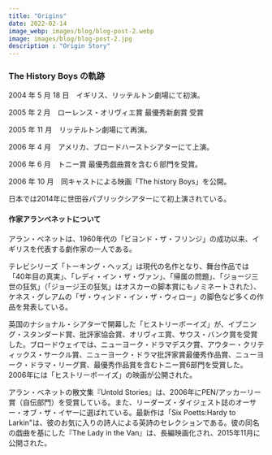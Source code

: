 ```yaml
---
title: "Origins"
date: 2022-02-14
image_webp: images/blog/blog-post-2.webp
image: images/blog/blog-post-2.jpg
description : "Origin Story"
---
```


### The History Boys の軌跡

2004 年 5 月 18 日　イギリス、リッテルトン劇場にて初演。

2005 年 2 月　ローレンス・オリヴィエ賞 最優秀新劇賞 受賞

2005 年 11 月　リッテルトン劇場にて再演。

2006 年 4 月　アメリカ、ブロードハーストシアターにて上演。

2006 年 6 月　トニー賞 最優秀戯曲賞を含む６部門を受賞。

2006 年 10 月　同キャストによる映画「The history Boys」を公開。

日本では2014年に世田谷パブリックシアターにて初上演されている。

#### 作家アランベネットについて

アラン・ベネットは、1960年代の「ビヨンド・ザ・フリンジ」の成功以来、イギリスを代表する劇作家の一人である。

テレビシリーズ「トーキング・ヘッズ」は現代の名作となり、舞台作品では「40年目の真実」、「レディ・イン・ザ・ヴァン」、「帰属の問題」、「ジョージ三世の狂気」（「ジョージ王の狂気」はオスカーの脚本賞にもノミネートされた）、ケネス・グレアムの「ザ・ウィンド・イン・ザ・ウィロー」の脚色など多くの作品を発表している。

英国のナショナル・シアターで開幕した「ヒストリーボーイズ」が、イブニング・スタンダード賞、批評家協会賞、オリヴィエ賞、サウス・バンク賞を受賞した。ブロードウェイでは、ニューヨーク・ドラマデスク賞、アウター・クリティックス・サークル賞、ニューヨーク・ドラマ批評家賞最優秀作品賞、ニューヨーク・ドラマ・リーグ賞、最優秀作品賞を含むトニー賞6部門を受賞した。2006年には「ヒストリーボーイズ」の映画が公開された。

アラン・ベネットの散文集『Untold Stories』は、2006年にPEN/アッカーリー賞（自伝部門）を受賞している。また、リーダーズ・ダイジェスト誌のオーサー・オブ・ザ・イヤーに選ばれている。最新作は「Six Poetts:Hardy to Larkin"は、彼のお気に入りの詩人による英詩のセレクションである。彼の同名の戯曲を基にした『The Lady in the Van』は、長編映画化され、2015年11月に公開された。
